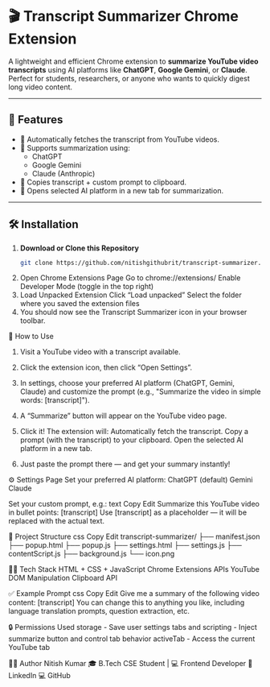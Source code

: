 # 🎬 Transcript Summarizer Chrome Extension

A lightweight and efficient Chrome extension to **summarize YouTube video transcripts** using AI platforms like **ChatGPT**, **Google Gemini**, or **Claude**. Perfect for students, researchers, or anyone who wants to quickly digest long video content.

---

## 🚀 Features

- 📄 Automatically fetches the transcript from YouTube videos.
- 🧠 Supports summarization using:
  - ChatGPT
  - Google Gemini
  - Claude (Anthropic)
- 📝 Copies transcript + custom prompt to clipboard.
- 🔗 Opens selected AI platform in a new tab for summarization.

---

## 🛠️ Installation

1. **Download or Clone this Repository**
   ```bash
   git clone https://github.com/nitishgithubrit/transcript-summarizer.git

2. Open Chrome Extensions Page
   Go to chrome://extensions/
   Enable Developer Mode (toggle in the top right)
3. Load Unpacked Extension
   Click “Load unpacked”
   Select the folder where you saved the extension files
4. You should now see the Transcript Summarizer icon in your browser toolbar.

📖 How to Use
1. Visit a YouTube video with a transcript available.

2. Click the extension icon, then click “Open Settings”.

3. In settings, choose your preferred AI platform (ChatGPT, Gemini, Claude) and customize the prompt (e.g., "Summarize the video in simple words: [transcript]").

4. A “Summarize” button will appear on the YouTube video page.

5. Click it! The extension will:
    Automatically fetch the transcript.
    Copy a prompt (with the transcript) to your clipboard.
    Open the selected AI platform in a new tab.
6. Just paste the prompt there — and get your summary instantly!

⚙️ Settings Page
    Set your preferred AI platform:
    ChatGPT (default)
    Gemini
    Claude

Set your custom prompt, e.g.:
text
Copy
Edit
Summarize this YouTube video in bullet points: [transcript]
Use [transcript] as a placeholder — it will be replaced with the actual text.

📁 Project Structure
css
Copy
Edit
transcript-summarizer/
├── manifest.json
├── popup.html
├── popup.js
├── settings.html
├── settings.js
├── contentScript.js
├── background.js
└── icon.png

🧑‍💻 Tech Stack
HTML + CSS + JavaScript
Chrome Extensions APIs
YouTube DOM Manipulation
Clipboard API

✅ Example Prompt
css
Copy
Edit
Give me a summary of the following video content: [transcript]
You can change this to anything you like, including language translation prompts, question extraction, etc.

🔒 Permissions Used
storage - Save user settings
tabs and scripting - Inject summarize button and control tab behavior
activeTab - Access the current YouTube tab

🙋‍♂️ Author
Nitish Kumar
🎓 B.Tech CSE Student | 💻 Frontend Developer
🔗 LinkedIn
💻 GitHub

